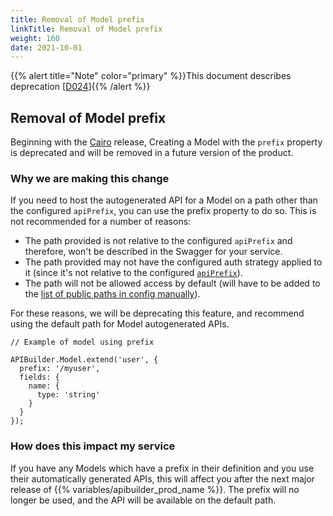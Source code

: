 ```yaml
---
title: Removal of Model prefix
linkTitle: Removal of Model prefix
weight: 160
date: 2021-10-01
---
```


{{% alert title="Note" color="primary" %}}This document describes deprecation \[[D024](/docs/deprecations/#D024)\]{{% /alert %}}

## Removal of Model prefix

Beginning with the [Cairo](/docs/release_notes/standalone_-_11_october_2019/) release, Creating a Model with the `prefix` property is deprecated and will be removed in a future version of the product.

### Why we are making this change

If you need to host the autogenerated API for a Model on a path other than the configured `apiPrefix`, you can use the prefix property to do so. This is not recommended for a number of reasons:

* The path provided is not relative to the configured `apiPrefix` and therefore, won't be described in the Swagger for your service.
* The path provided may not have the configured auth strategy applied to it (since it's not relative to the configured [`apiPrefix`](/docs/developer_guide/project/configuration/project_configuration/#apiprefix)).
* The path will not be allowed access by default (will have to be added to the [list of public paths in config manually](/docs/developer_guide/project/configuration/project_configuration/)).

For these reasons, we will be deprecating this feature, and recommend using the default path for Model autogenerated APIs.

```
// Example of model using prefix

APIBuilder.Model.extend('user', {
  prefix: '/myuser',
  fields: {
    name: {
      type: 'string'
    }
  }
});
```

### How does this impact my service

If you have any Models which have a prefix in their definition and you use their automatically generated APIs, this will affect you after the next major release of {{% variables/apibuilder_prod_name %}}. The prefix will no longer be used, and the API will be available on the default path.
